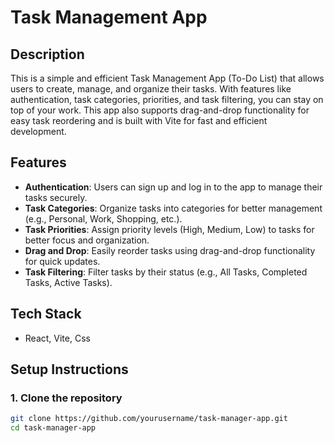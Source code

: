 # Task Management App

## Description
This is a simple and efficient Task Management App (To-Do List) that allows users to create, manage, and organize their tasks. With features like authentication, task categories, priorities, and task filtering, you can stay on top of your work. This app also supports drag-and-drop functionality for easy task reordering and is built with Vite for fast and efficient development.

## Features

- **Authentication**: Users can sign up and log in to the app to manage their tasks securely.
- **Task Categories**: Organize tasks into categories for better management (e.g., Personal, Work, Shopping, etc.).
- **Task Priorities**: Assign priority levels (High, Medium, Low) to tasks for better focus and organization.
- **Drag and Drop**: Easily reorder tasks using drag-and-drop functionality for quick updates.
- **Task Filtering**: Filter tasks by their status (e.g., All Tasks, Completed Tasks, Active Tasks).

## Tech Stack

-  React, Vite, Css

## Setup Instructions

### 1. Clone the repository

```bash
git clone https://github.com/yourusername/task-manager-app.git
cd task-manager-app
